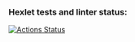 ### Hexlet tests and linter status:
[![Actions Status](https://github.com/lebedevalex3/frontend-project-11/workflows/hexlet-check/badge.svg)](https://github.com/lebedevalex3/frontend-project-11/actions)
